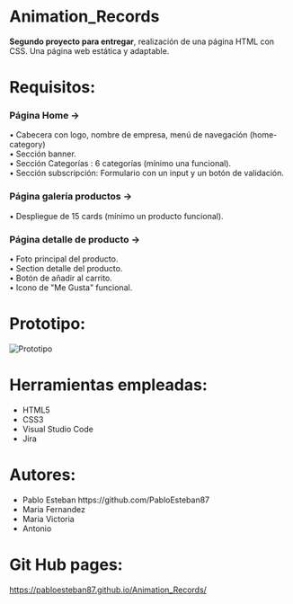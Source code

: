 # Animation_Records
<b>Segundo proyecto para entregar</b>, realización de una página HTML con CSS. Una página web estática y adaptable.

# Requisitos:
<h3>Página Home -></h3>
  •	Cabecera con logo, nombre de empresa, menú de navegación (home-category) <br>
  •	Sección banner. <br>
  •	Sección Categorías : 6 categorías (mínimo una funcional). <br>
  •	Sección subscripción: Formulario con un input y un botón de validación. <br> 
  <h3>Página galería productos -></h3>
  •	Despliegue de 15 cards (mínimo un producto funcional). <br> 
  <h3>Página detalle de producto -></h3>
  •	Foto principal del producto. <br> 
  •	Section detalle del producto. <br> 
  •	Botón de añadir al carrito. <br> 
  •	Icono de "Me Gusta" funcional. <br> 

# Prototipo:
![Prototipo](https://github.com/PabloEsteban87/Animation_Records/assets/133370570/47bfcf38-e5ed-4d88-8bc3-64203a49d138)

# Herramientas empleadas:
<ul>
  <li> HTML5 </li>
  <li> CSS3 </li>
  <li> Visual Studio Code </li>
  <li> Jira</li>
  </ul>

# Autores:
<ul>
  <li>Pablo Esteban https://github.com/PabloEsteban87  </li>
  <li>Maria Fernandez</li>
  <li>Maria Victoria</li>
  <li>Antonio</li>
  </ul>

# Git Hub pages: 
  https://pabloesteban87.github.io/Animation_Records/

  
